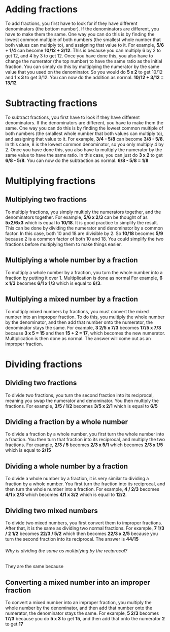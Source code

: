 # Adding fractions
To add fractions, you first have to look for if they have different denominators (the bottom number). 
If the denominators are different, you have to make them the same. One way you can do this is by finding the lowest common multiple of both numbers (the smallest whole number that both values can multiply to), and assigning that value to it. 
For example, **5/6 + 1/4** can become **10/12 + 3/12**. This is because you can multiply 6 by 2 to get 12, and 4 by 3 to get 12.
Once you have done this, you also have to change the numerator (the top number) to have the same ratio as the initial fraction. You can simply do this by multiplying the numerator by the same value that you used on the denominator. 
So you would do **5 x 2** to get 10/12 and **1 x 3** to get 3/12.
You can now do the addition as normal. **10/12  + 3/12 = 13/12**

# Subtracting fractions
To subtract fractions, you first have to look if they have different denominators.
If the denominators are different, you have to make them the same. One way you can do this is by finding the lowest common multiple of both numbers (the smallest whole number that both values can multiply to), and assigning that value to it. 
For example, **3/4 - 5/8** can become **3/8 - 5/8**. In this case, 8 is the lowest common denominator, so you only multiply 4 by 2. Once you have done this, you also have to multiply the numerator by the same value to have the same ratio. In this case, you can just do **3 x 2** to get **6/8 - 5/8**.
You can now do the subtraction as normal. **6/8 - 5/8 = 1/8** 

# Multiplying fractions
## Multiplying two fractions
To multiply fractions, you simply multiply the numerators together, and the denominators together.
For example, **5/6 x 2/3** can be thought of as **5x2/6x3** which is equal to **10/18**.
It is good practice to simplify the result. This can be done by dividing the numerator and denominator by a common factor.
In this case, both 10 and 18 are divisible by 2. So **10/18** becomes **5/9** because 2 is a common factor of both 10 and 18. You could simplify the two fractions before multiplying them to make things easier.

## Multiplying a whole number by a fraction
To multiply a whole number by a fraction, you turn the whole number into a fraction by putting it over 1. Multiplication is done as normal
For example, **6 x 1/3** becomes **6/1 x 1/3** which is equal to **6/3**.

## Multiplying a mixed number by a fraction
To multiply mixed numbers by fractions, you must convert the mixed number into an improper fraction. To do this, you multiply the whole number by the denominator, and then add that number onto the numerator, the denominator stays the same.
For example, **3 2/5 x 7/3** becomes **17/5 x 7/3** because **3 x 5 = 15** and then **15 + 2 = 17**, which becomes the new numerator. Multiplication is then done as normal. The answer will come out as an improper fraction.

# Dividing fractions
## Dividing two fractions
To divide two fractions, you turn the second fraction into its reciprocal, meaning you swap the numerator and denominator. You then multiply the fractions.
For example, **3/5 / 1/2** becomes **3/5 x 2/1** which is equal to **6/5**

## Dividing a fraction by a whole number
To divide a fraction by a whole number, you first turn the whole number into a fraction. You then turn that fraction into its reciprocal, and multiply the two fractions.
For example, **2/3 / 5** becomes **2/3 x 5/1** which becomes **2/3 x 1/5** which is equal to **2/15**

## Dividing a whole number by a fraction
To divide a whole number by a fraction, it is very similar to dividing a fraction by a whole number. You first turn the fraction into its reciprocal, and then turn the whole number into a fraction.
For example, **4 / 2/3** becomes **4/1 x 2/3** which becomes **4/1 x 3/2** which is equal to **12/2**.

## Dividing two mixed numbers
To divide two mixed numbers, you first convert them to improper fractions. After that, it is the same as dividing two normal fractions.
For example, **7 1/3 / 2 1/2** becomes **22/3 / 5/2** which then becomes **22/3 x 2/5** because you turn the second fraction into its reciprocal. The answer is **44/15**

###### Why is dividing the same as multiplying by the reciprocal?
They are the same because

## Converting a mixed number into an improper fraction
To convert a mixed number into an improper fraction, you multiply the whole number by the denominator, and then add that number onto the numerator, the denominator stays the same.
For example, **5 2/3** becomes **17/3** because you do **5 x 3** to get **15**, and then add that onto the numerator **2** to get **17**